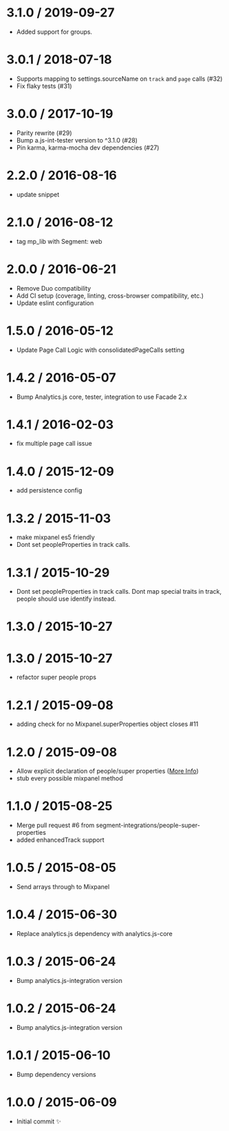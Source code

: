 3.1.0 / 2019-09-27
==================
  * Added support for groups.

3.0.1 / 2018-07-18
==================
  * Supports mapping to settings.sourceName on `track` and `page` calls (#32)
  * Fix flaky tests (#31)

3.0.0 / 2017-10-19
==================

  * Parity rewrite (#29)
  * Bump a.js-int-tester version to ^3.1.0 (#28)
  * Pin karma, karma-mocha dev dependencies (#27)

2.2.0 / 2016-08-16
==================

  * update snippet

2.1.0 / 2016-08-12
==================

  * tag mp_lib with Segment: web

2.0.0 / 2016-06-21
==================

  * Remove Duo compatibility
  * Add CI setup (coverage, linting, cross-browser compatibility, etc.)
  * Update eslint configuration


1.5.0 / 2016-05-12
==================

  * Update Page Call Logic with consolidatedPageCalls setting

1.4.2 / 2016-05-07
==================

  * Bump Analytics.js core, tester, integration to use Facade 2.x

1.4.1 / 2016-02-03
==================

  * fix multiple page call issue

1.4.0 / 2015-12-09
==================

  * add persistence config

1.3.2 / 2015-11-03
==================

  * make mixpanel es5 friendly
  * Dont set peopleProperties in track calls.

1.3.1 / 2015-10-29
==================

  * Dont set peopleProperties in track calls. Dont map special traits in track, people should use identify instead.

1.3.0 / 2015-10-27
==================



1.3.0 / 2015-10-27
==================

  * refactor super people props

1.2.1 / 2015-09-08
==================

  * adding check for no Mixpanel.superProperties object closes #11

1.2.0 / 2015-09-08
==================

  * Allow explicit declaration of people/super properties ([More Info](https://github.com/segment-integrations/analytics.js-integration-mixpanel/pull/10))
  * stub every possible mixpanel method

1.1.0 / 2015-08-25
==================

  * Merge pull request #6 from segment-integrations/people-super-properties
  * added enhancedTrack support

1.0.5 / 2015-08-05
==================

  * Send arrays through to Mixpanel

1.0.4 / 2015-06-30
==================

  * Replace analytics.js dependency with analytics.js-core

1.0.3 / 2015-06-24
==================

  * Bump analytics.js-integration version

1.0.2 / 2015-06-24
==================

  * Bump analytics.js-integration version

1.0.1 / 2015-06-10
==================

  * Bump dependency versions

1.0.0 / 2015-06-09
==================

  * Initial commit :sparkles:
